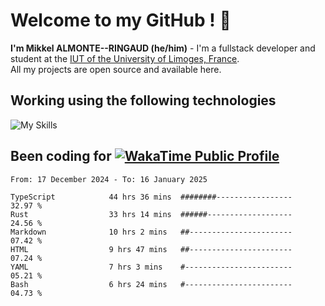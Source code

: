 # Welcome to my GitHub ! 🌃

**I'm Mikkel ALMONTE--RINGAUD (he/him)** - I'm a fullstack developer and student at the [IUT of the University of Limoges, France](https://iut.unilim.fr). \
All my projects are open source and available here.

## Working using the following technologies

![My Skills](https://skillicons.dev/icons?i=solidjs,pnpm,nodejs,ts,js,vercel,netlify,html,css,rust,astro,git,vue,md,electron,figma,github,bash,bun,cloudflare,py,tailwind,nginx,npm,tauri,vite,zig,yarn,windicss,dart,flutter,kotlin&theme=dark)

## Been coding for [![WakaTime Public Profile](https://wakatime.com/badge/user/0839e595-e07a-435c-8d59-ed95f2a3d6dd.svg?style=flat-square)](https://wakatime.com/@0839e595-e07a-435c-8d59-ed95f2a3d6dd)

<!--START_SECTION:waka-->

```plain
From: 17 December 2024 - To: 16 January 2025

TypeScript            44 hrs 36 mins  ########-----------------   32.97 %
Rust                  33 hrs 14 mins  ######-------------------   24.56 %
Markdown              10 hrs 2 mins   ##-----------------------   07.42 %
HTML                  9 hrs 47 mins   ##-----------------------   07.24 %
YAML                  7 hrs 3 mins    #------------------------   05.21 %
Bash                  6 hrs 24 mins   #------------------------   04.73 %
```

<!--END_SECTION:waka-->
